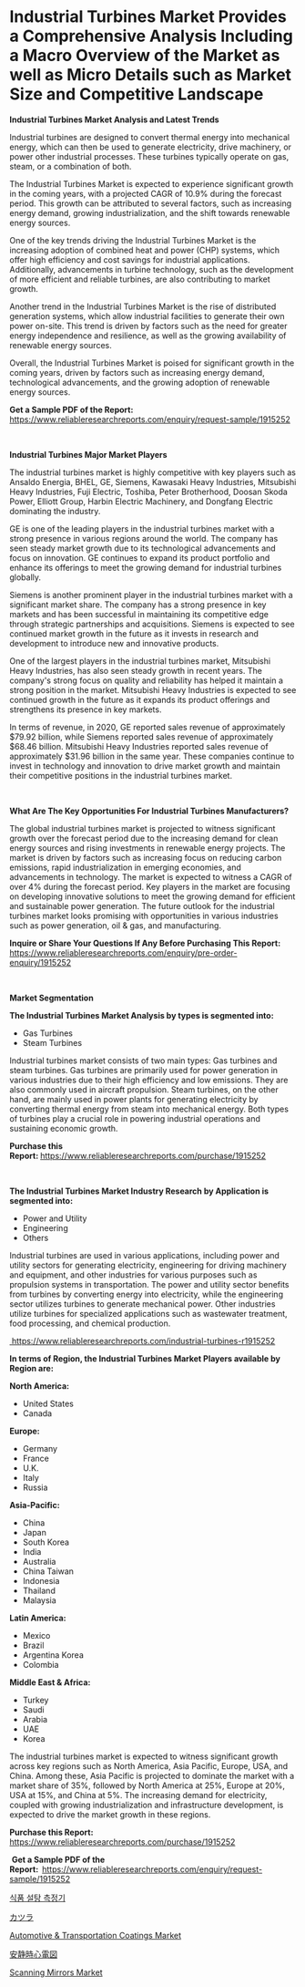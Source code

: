 <p><h1>Industrial Turbines Market Provides a Comprehensive Analysis Including a Macro Overview of the Market as well as Micro Details such as Market Size and Competitive Landscape</h1></p><p><strong>Industrial Turbines Market Analysis and Latest Trends</strong></p>
<p><p>Industrial turbines are designed to convert thermal energy into mechanical energy, which can then be used to generate electricity, drive machinery, or power other industrial processes. These turbines typically operate on gas, steam, or a combination of both.</p><p>The Industrial Turbines Market is expected to experience significant growth in the coming years, with a projected CAGR of 10.9% during the forecast period. This growth can be attributed to several factors, such as increasing energy demand, growing industrialization, and the shift towards renewable energy sources.</p><p>One of the key trends driving the Industrial Turbines Market is the increasing adoption of combined heat and power (CHP) systems, which offer high efficiency and cost savings for industrial applications. Additionally, advancements in turbine technology, such as the development of more efficient and reliable turbines, are also contributing to market growth.</p><p>Another trend in the Industrial Turbines Market is the rise of distributed generation systems, which allow industrial facilities to generate their own power on-site. This trend is driven by factors such as the need for greater energy independence and resilience, as well as the growing availability of renewable energy sources.</p><p>Overall, the Industrial Turbines Market is poised for significant growth in the coming years, driven by factors such as increasing energy demand, technological advancements, and the growing adoption of renewable energy sources.</p></p>
<p><strong>Get a Sample PDF of the Report:&nbsp;</strong> <a href="https://www.reliableresearchreports.com/enquiry/request-sample/1915252">https://www.reliableresearchreports.com/enquiry/request-sample/1915252</a></p>
<p>&nbsp;</p>
<p><strong>Industrial Turbines Major Market Players</strong></p>
<p><p>The industrial turbines market is highly competitive with key players such as Ansaldo Energia, BHEL, GE, Siemens, Kawasaki Heavy Industries, Mitsubishi Heavy Industries, Fuji Electric, Toshiba, Peter Brotherhood, Doosan Skoda Power, Elliott Group, Harbin Electric Machinery, and Dongfang Electric dominating the industry.</p><p>GE is one of the leading players in the industrial turbines market with a strong presence in various regions around the world. The company has seen steady market growth due to its technological advancements and focus on innovation. GE continues to expand its product portfolio and enhance its offerings to meet the growing demand for industrial turbines globally.</p><p>Siemens is another prominent player in the industrial turbines market with a significant market share. The company has a strong presence in key markets and has been successful in maintaining its competitive edge through strategic partnerships and acquisitions. Siemens is expected to see continued market growth in the future as it invests in research and development to introduce new and innovative products.</p><p>One of the largest players in the industrial turbines market, Mitsubishi Heavy Industries, has also seen steady growth in recent years. The company's strong focus on quality and reliability has helped it maintain a strong position in the market. Mitsubishi Heavy Industries is expected to see continued growth in the future as it expands its product offerings and strengthens its presence in key markets.</p><p>In terms of revenue, in 2020, GE reported sales revenue of approximately $79.92 billion, while Siemens reported sales revenue of approximately $68.46 billion. Mitsubishi Heavy Industries reported sales revenue of approximately $31.96 billion in the same year. These companies continue to invest in technology and innovation to drive market growth and maintain their competitive positions in the industrial turbines market.</p></p>
<p>&nbsp;</p>
<p><strong>What Are The Key Opportunities For Industrial Turbines Manufacturers?</strong></p>
<p><p>The global industrial turbines market is projected to witness significant growth over the forecast period due to the increasing demand for clean energy sources and rising investments in renewable energy projects. The market is driven by factors such as increasing focus on reducing carbon emissions, rapid industrialization in emerging economies, and advancements in technology. The market is expected to witness a CAGR of over 4% during the forecast period. Key players in the market are focusing on developing innovative solutions to meet the growing demand for efficient and sustainable power generation. The future outlook for the industrial turbines market looks promising with opportunities in various industries such as power generation, oil & gas, and manufacturing.</p></p>
<p><strong>Inquire or Share Your Questions If Any Before Purchasing This Report:</strong> <a href="https://www.reliableresearchreports.com/enquiry/pre-order-enquiry/1915252">https://www.reliableresearchreports.com/enquiry/pre-order-enquiry/1915252</a></p>
<p>&nbsp;</p>
<p><strong>Market Segmentation</strong></p>
<p><strong>The Industrial Turbines Market Analysis by types is segmented into:</strong></p>
<p><ul><li>Gas Turbines</li><li>Steam Turbines</li></ul></p>
<p><p>Industrial turbines market consists of two main types: Gas turbines and steam turbines. Gas turbines are primarily used for power generation in various industries due to their high efficiency and low emissions. They are also commonly used in aircraft propulsion. Steam turbines, on the other hand, are mainly used in power plants for generating electricity by converting thermal energy from steam into mechanical energy. Both types of turbines play a crucial role in powering industrial operations and sustaining economic growth.</p></p>
<p><strong>Purchase this Report:&nbsp;</strong><a href="https://www.reliableresearchreports.com/purchase/1915252">https://www.reliableresearchreports.com/purchase/1915252</a></p>
<p>&nbsp;</p>
<p><strong>The Industrial Turbines Market Industry Research by Application is segmented into:</strong></p>
<p><ul><li>Power and Utility</li><li>Engineering</li><li>Others</li></ul></p>
<p><p>Industrial turbines are used in various applications, including power and utility sectors for generating electricity, engineering for driving machinery and equipment, and other industries for various purposes such as propulsion systems in transportation. The power and utility sector benefits from turbines by converting energy into electricity, while the engineering sector utilizes turbines to generate mechanical power. Other industries utilize turbines for specialized applications such as wastewater treatment, food processing, and chemical production.</p></p>
<p><a href="https://www.reliableresearchreports.com/industrial-turbines-r1915252">&nbsp;https://www.reliableresearchreports.com/industrial-turbines-r1915252</a></p>
<p><strong>In terms of Region, the Industrial Turbines Market Players available by Region are:</strong></p>
<p>
    <p> <strong> North America: </strong>
        <ul>
            <li>United States</li>
            <li>Canada</li>
        </ul>
        </p> 
    <p> <strong> Europe: </strong>
        <ul>
            <li>Germany</li>
            <li>France</li>
            <li>U.K.</li>
            <li>Italy</li>
            <li>Russia</li>
        </ul>
        </p> 
    <p> <strong> Asia-Pacific: </strong>
        <ul>
            <li>China</li>
            <li>Japan</li>
            <li>South Korea</li>
            <li>India</li>
            <li>Australia</li>
            <li>China Taiwan</li>
            <li>Indonesia</li>
            <li>Thailand</li>
            <li>Malaysia</li>
        </ul>
        </p> 
    <p> <strong> Latin America: </strong>
        <ul>
            <li>Mexico</li>
            <li>Brazil</li>
            <li>Argentina Korea</li>
            <li>Colombia</li>
        </ul>
        </p> 
    <p> <strong> Middle East & Africa: </strong>
        <ul>
            <li>Turkey</li>
            <li>Saudi</li>
            <li>Arabia</li>
            <li>UAE</li>
            <li>Korea</li>
        </ul>
    </p>
    </p>
<p><p>The industrial turbines market is expected to witness significant growth across key regions such as North America, Asia Pacific, Europe, USA, and China. Among these, Asia Pacific is projected to dominate the market with a market share of 35%, followed by North America at 25%, Europe at 20%, USA at 15%, and China at 5%. The increasing demand for electricity, coupled with growing industrialization and infrastructure development, is expected to drive the market growth in these regions.</p></p>
<p><strong>Purchase this Report: </strong><a href="https://www.reliableresearchreports.com/purchase/1915252">https://www.reliableresearchreports.com/purchase/1915252</a></p>
<p>&nbsp;<strong>Get a Sample PDF of the Report:&nbsp;&nbsp;</strong><a href="https://www.reliableresearchreports.com/enquiry/request-sample/1915252">https://www.reliableresearchreports.com/enquiry/request-sample/1915252</a></p>
<p><strong></strong></p>
<p><p><a href="https://github.com/vsn7qpua81q/Market-Research-Report-List-1/blob/main/461813930392.md">식품 설탕 측정기</a></p><p><a href="https://medium.com/@annchovey1988/%E3%82%AB%E3%83%84%E3%83%A9%E5%B8%82%E5%A0%B4%E3%81%AF-2031%E5%B9%B4%E3%81%BE%E3%81%A7%E3%81%AE%E5%B8%82%E5%A0%B4%E3%82%B7%E3%82%A7%E3%82%A2-%E3%82%B5%E3%82%A4%E3%82%BA-%E4%BA%88%E6%B8%AC%E3%82%92%E9%87%8D%E7%82%B9%E7%9A%84%E3%81%AB%E8%80%83%E3%81%88%E3%81%A6%E3%81%84%E3%81%BE%E3%81%99-c71d055308bb">カツラ</a></p><p><a href="https://issuu.com/reportprime-2/docs/automotive-transportation-coatings-market-size-203">Automotive & Transportation Coatings Market</a></p><p><a href="https://github.com/adcxff01450218/Market-Research-Report-List-1/blob/main/864318033109.md">安静時心電図</a></p><p><a href="https://github.com/vimar16th/Market-Research-Report-List-4/blob/main/scanning-mirrors-market.md">Scanning Mirrors Market</a></p></p>